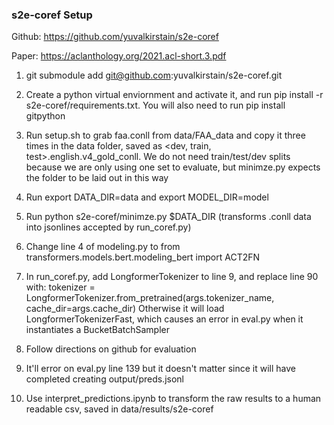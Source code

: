 ### s2e-coref Setup

Github: https://github.com/yuvalkirstain/s2e-coref

Paper: https://aclanthology.org/2021.acl-short.3.pdf

1. git submodule add git@github.com:yuvalkirstain/s2e-coref.git

2. Create a python virtual enviornment and activate it, and run pip install -r s2e-coref/requirements.txt. You will also need to run pip install gitpython

3. Run setup.sh to grab faa.conll from data/FAA_data and copy it three times in the data folder, saved as <dev, train, test>.english.v4_gold_conll. We do not need train/test/dev splits because we are only using one set to evaluate, but minimze.py expects the folder to be laid out in this way

4. Run export DATA_DIR=data and export MODEL_DIR=model

5. Run python s2e-coref/minimze.py $DATA_DIR (transforms .conll data into jsonlines accepted by run_coref.py)

6. Change line 4 of modeling.py to from transformers.models.bert.modeling_bert import ACT2FN

7. In run_coref.py, add LongformerTokenizer to line 9, and replace line 90 with: tokenizer = LongformerTokenizer.from_pretrained(args.tokenizer_name, cache_dir=args.cache_dir) Otherwise it will load LongformerTokenizerFast, which causes an error in eval.py when it instantiates a BucketBatchSampler

8. Follow directions on github for evaluation

9. It'll error on eval.py line 139 but it doesn't matter since it will have completed creating output/preds.jsonl

10. Use interpret_predictions.ipynb to transform the raw results to a human readable csv, saved in data/results/s2e-coref
